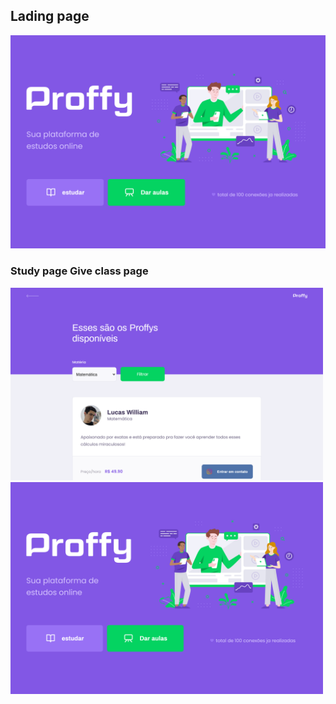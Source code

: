 ## Lading page
<img src="./public/images/readme/landing-page.png" width="1000"/>

### Study page                            Give class page
<img src="./public/images/readme/study.png" width="500"/> <img src="./public/images/readme/landing-page.png" width="500"/>

 
